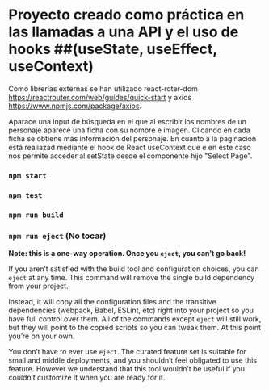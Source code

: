 # Proyecto creado como práctica en las llamadas a una API y el uso de hooks ##(useState, useEffect, useContext)

Como librerías externas se han utilizado react-roter-dom https://reactrouter.com/web/guides/quick-start y axios https://www.npmjs.com/package/axios.

Aparace una input de búsqueda en el que al escribir los nombres de un personaje aparece una ficha con su nombre e imagen.
Clicando en cada ficha se obtiene más información del personaje.
En cuanto a la paginación está realiazad mediante el hook de React useContext que e en este caso nos permite acceder al setState desde el componente hijo "Select Page".

### `npm start`

### `npm test`

### `npm run build`

### `npm run eject` (No tocar)

**Note: this is a one-way operation. Once you `eject`, you can’t go back!**

If you aren’t satisfied with the build tool and configuration choices, you can `eject` at any time. This command will remove the single build dependency from your project.

Instead, it will copy all the configuration files and the transitive dependencies (webpack, Babel, ESLint, etc) right into your project so you have full control over them. All of the commands except `eject` will still work, but they will point to the copied scripts so you can tweak them. At this point you’re on your own.

You don’t have to ever use `eject`. The curated feature set is suitable for small and middle deployments, and you shouldn’t feel obligated to use this feature. However we understand that this tool wouldn’t be useful if you couldn’t customize it when you are ready for it.
